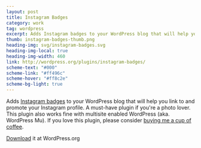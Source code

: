 ```yaml
---
layout: post
title: Instagram Badges
category: work
tag: wordpress
excerpt: Adds Instagram badges to your WordPress blog that will help you link to and promote your Instagram profile.
thumb: instagram-badges-thumb.png
heading-img: svg/instagram-badges.svg
heading-img-local: true
heading-img-width: 460
link: http://wordpress.org/plugins/instagram-badges/
scheme-text: "#000"
scheme-link: "#ff496c"
scheme-hover: "#ff8c2e"
scheme-bg-light: true
---
```


<p>Adds <a href="http://blog.instagram.com/post/36222022872/introducing-instagram-badges">Instagram badges</a> to your WordPress blog that will help you link to and promote your Instagram profile. A must-have plugin if you're a photo lover. This plugin also works fine with multisite enabled WordPress (aka. WordPress Mu). If you love this plugin, please consider <a href="{{ '/donate/' | prepend: site.base }}">buying me a cup of coffee</a>.</p>

<p class="download"><a href="http://wordpress.org/extend/plugins/instagram-badges/">Download</a> it at WordPress.org</p>
